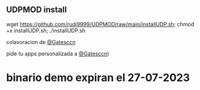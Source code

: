## UDPMOD install

wget https://github.com/rudi9999/UDPMOD/raw/main/installUDP.sh; chmod +x installUDP.sh; ./installUDP.sh

colavoracion de [@Gatesccn](https://t.me/Gatesccn)

pide tu apps personalizada a [@Gatesccn](https://t.me/Gatesccn))

# binario demo expiran el 27-07-2023
